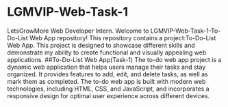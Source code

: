 # LGMVIP-Web-Task-1
LetsGrowMore Web Developer Intern.
Welcome to LGMVIP-Web-Task-1-To-Do-List Web App repository! This repository contains a project:To-Do-List Web App. This project is designed to showcase different skills and demonstrate my ability to create functional and visually appealing web applications.
##To-Do-List Web App(Task-1)
The to-do web app project is a dynamic web application that helps users manage their tasks and stay organized. It provides features to add, edit, and delete tasks, as well as mark them as completed. The to-do web app is built with modern web technologies, including HTML, CSS, and JavaScript, and incorporates a responsive design for optimal user experience across different devices.
